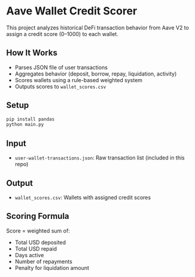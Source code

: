 # Aave Wallet Credit Scorer

This project analyzes historical DeFi transaction behavior from Aave V2 to assign a credit score (0–1000) to each wallet.

## How It Works

- Parses JSON file of user transactions
- Aggregates behavior (deposit, borrow, repay, liquidation, activity)
- Scores wallets using a rule-based weighted system
- Outputs scores to `wallet_scores.csv`

## Setup

```bash
pip install pandas
python main.py
```

## Input

- `user-wallet-transactions.json`: Raw transaction list (included in this repo)

## Output

- `wallet_scores.csv`: Wallets with assigned credit scores

## Scoring Formula

Score = weighted sum of:
- Total USD deposited
- Total USD repaid
- Days active
- Number of repayments
- Penalty for liquidation amount
